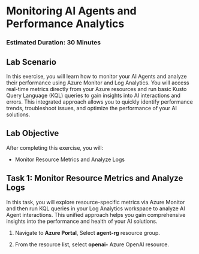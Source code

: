 # Monitoring AI Agents and Performance Analytics

### Estimated Duration: 30 Minutes

## Lab Scenario

In this exercise, you will learn how to monitor your AI Agents and analyze their performance using Azure Monitor and Log Analytics. You will access real-time metrics directly from your Azure resources and run basic Kusto Query Language (KQL) queries to gain insights into AI interactions and errors. This integrated approach allows you to quickly identify performance trends, troubleshoot issues, and optimize the performance of your AI solutions.

## Lab Objective

After completing this exercise, you will:

- Monitor Resource Metrics and Analyze Logs

## Task 1: Monitor Resource Metrics and Analyze Logs

In this task, you will explore resource-specific metrics via Azure Monitor and then run KQL queries in your Log Analytics workspace to analyze AI Agent interactions. This unified approach helps you gain comprehensive insights into the performance and health of your AI solutions.

1. Navigate to **Azure Portal**, Select **agent-rg** resource group.

1. From the resource list, select **openai-<inject key="DeploymentID" enableCopy="false"/>** Azure OpenAI resource.

